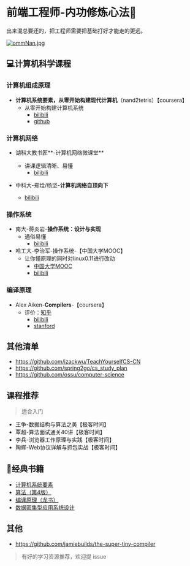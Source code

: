 # 前端工程师-内功修炼心法🏹

出来混总要还的，把工程师需要把基础打好才能走的更远。

[![ommNan.jpg](https://z3.ax1x.com/2021/11/27/ommNan.jpg)](https://imgtu.com/i/ommNan)
## 💻计算机科学课程

### 计算机组成原理

- **计算机系统要素，从零开始构建现代计算机**（nand2tetris）【coursera】
  - 从零开始构建计算机系统
    - [bilibili](http://https://www.bilibili.com/video/av80737268 "bilibili")
    - [github](https://github.com/woai3c/nand2tetris "github")

### 计算机网络

- 湖科大教书匠**-计算机网络微课堂**
  - 讲课逻辑清晰、易懂
    - [bilibili](https://www.bilibili.com/video/av64605483/  "bilibili")


- 中科大-郑烇/杨坚-**计算机网络自顶向下**
  - [bilibili](https://www.bilibili.com/video/BV1JV411t7ow  "bilibili")

### 操作系统

- 南大-蒋炎岩-**操作系统：设计与实现**
  - 通俗易懂
    - [bilibili](https://www.bilibili.com/video/BV1N741177F5 "bilibili")
- 哈工大-李治军-操作系统-【中国大学MOOC】
  - 让你懂原理的同时对linux0.11进行改动
    - [中国大学MOOC](https://www.icourse163.org/course/HIT-1002531008 "中国大学MOOC")
    - [bilibili](https://www.bilibili.com/video/BV1d4411v7u7 "bilibili")

### 编译原理
- Alex Aiken-**Compilers**-【coursera】
  - 评价：[知乎](https://www.zhihu.com/question/28679215/answer/43883727 "知乎")
    - [bilibili](https://space.bilibili.com/354384246 "bilibili")
    - [stanford](http://openclassroom.stanford.edu/MainFolder/CoursePage.php?course=Compilers "stanford")


## 其他清单
- https://github.com/izackwu/TeachYourselfCS-CN
- https://github.com/spring2go/cs_study_plan
- https://github.com/ossu/computer-science


## 课程推荐
> 适合入门
- 王争-数据结构与算法之美【极客时间】
- 覃超-算法面试通关40讲【极客时间】
- 李兵-浏览器工作原理与实践【极客时间】
- 陶辉-Web协议详解与抓包实战【极客时间】


## 📖经典书籍
- [计算机系统要素](https://book.douban.com/subject/1998341/ "计算机系统要素") 
- [算法（第4版）](https://book.douban.com/subject/19952400/ "算法（第4版）")
- [编译原理（龙书）](https://book.douban.com/subject/3296317/ "编译原理（龙书）")
- [数据密集型应用系统设计]( https://book.douban.com/subject/30329536/ "数据密集型应用系统设计")

## 其他
- https://github.com/jamiebuilds/the-super-tiny-compiler


> 有好的学习资源推荐，欢迎提 issue
